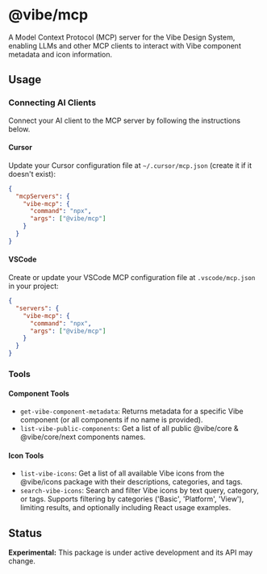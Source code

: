 # @vibe/mcp

A Model Context Protocol (MCP) server for the Vibe Design System, enabling LLMs and other MCP clients to interact with Vibe component metadata and icon information.

## Usage

### Connecting AI Clients

Connect your AI client to the MCP server by following the instructions below.

#### Cursor

Update your Cursor configuration file at `~/.cursor/mcp.json` (create it if it doesn't exist):

```json
{
  "mcpServers": {
    "vibe-mcp": {
      "command": "npx",
      "args": ["@vibe/mcp"]
    }
  }
}
```

#### VSCode

Create or update your VSCode MCP configuration file at `.vscode/mcp.json` in your project:

```json
{
  "servers": {
    "vibe-mcp": {
      "command": "npx",
      "args": ["@vibe/mcp"]
    }
  }
}
```

### Tools

#### Component Tools

- `get-vibe-component-metadata`: Returns metadata for a specific Vibe component (or all components if no name is provided).
- `list-vibe-public-components`: Get a list of all public @vibe/core & @vibe/core/next components names.

#### Icon Tools

- `list-vibe-icons`: Get a list of all available Vibe icons from the @vibe/icons package with their descriptions, categories, and tags.
- `search-vibe-icons`: Search and filter Vibe icons by text query, category, or tags. Supports filtering by categories ('Basic', 'Platform', 'View'), limiting results, and optionally including React usage examples.

## Status

**Experimental:** This package is under active development and its API may change.
